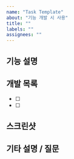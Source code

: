 ```yaml
---
name: "Task Template"
about: "기능 개발 시 사용"
title: ""
labels: ""
assignees: ""
---
```


## 기능 설명

## 개발 목록

- [ ]
- [ ]

## 스크린샷

## 기타 설명 / 질문
